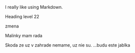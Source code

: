 I really like using Markdown.

Heading level 22

zmena

Malinky mam rada

Skoda ze uz v zahrade nemame, uz nie su. ...budu este jablka




